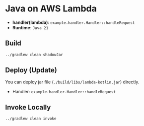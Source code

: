 # Java on AWS Lambda

- **handler(lambda)**: `example.handler.Handler::handleRequest`
- **Runtime**: `Java 21`

## Build

```bash
../gradlew clean shadowJar
```

## Deploy (Update)

You can deploy jar file (`./build/libs/lambda-kotlin.jar`) directly.

- Handler: `example.handler.Handler::handleRequest`

## Invoke Locally

```bash
../gradlew clean invoke
```
